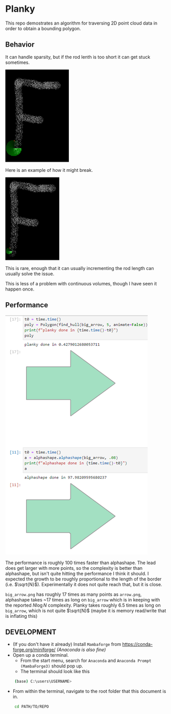 # Planky
This repo demostrates an algorithm for traversing 2D point cloud data in order to obtain a bounding polygon.


## Behavior
It can handle sparsity, but if the rod lenth is too short it can get stuck sometimes.

![Demo](images/f_anim.gif)

Here is an example of how it might break.

![Demo](images/f_broken_anim.gif)


This is rare, enough that it can usually incrementing the rod length can usually solve the issue.

This is less of a problem with continuous volumes, though I have seen it happen once.

## Performance

![big_arrow_results](images/big_arrow_results.PNG)

The performance is roughly 100 times faster than alphashape. The lead does get larger with more points, so the complexity is better than alphashape, but isn't quite hitting the performance I think it should. I expected the growth to be roughly proportional to the length of the border (i.e. $\sqrt{N}$). Experimentally it does not quite reach that, but it is close.

`big_arrow.png` has roughly 17 times as many points as `arrow.png`, alphashape takes ~17 times as long on `big_arrow` which is in keeping with the reported $N\log{N}$ complexity. Planky takes roughly 6.5 times as long on `big_arrow`, which is not quite $\sqrt{N}$ (maybe it is memory read/write that is inflating this)

## DEVELOPMENT
- (If you don't have it already) Install `Mambaforge` from https://conda-forge.org/miniforge/ _(Anaconda is also fine)_
- Open up a conda terminal.<br>
    - From the start menu, search for `Anaconda` and `Anaconda Prompt (MambaForge3)` should pop up.
    - The terminal should look like this

```bash
    (base) C:\users\USERNAME>
```
- From within the terminal, navigate to the root folder that this document is in.

```bash
    cd PATH/TO/REPO
```